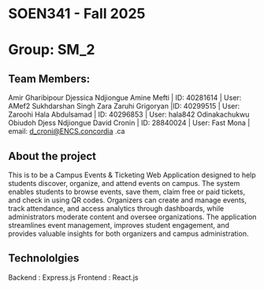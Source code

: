 # SOEN341 - Fall 2025
# Group: SM_2
## Team Members:
Amir Gharibipour
Djessica Ndjiongue
Amine Mefti | ID: 40281614 | User: AMef2
Sukhdarshan Singh
Zara Zaruhi Grigoryan |ID: 40299515 | User: Zaroohi
Hala Abdulsamad | ID: 40296853 | User: hala842
Odinakachukwu Obiudoh
Djess Ndjiongue
David Cronin | ID: 28840024 | User: Fast Mona | email: d_croni@ENCS.concordia .ca

## About the project
This is to be a Campus Events & Ticketing Web Application designed to help students discover, organize, and attend events on campus. The system enables students to browse events, save them, claim free or paid tickets, and check in using QR codes. Organizers can create and manage events, track attendance, and access analytics through dashboards, while administrators moderate content and oversee organizations. The application streamlines event management, improves student engagement, and provides valuable insights for both organizers and campus administration.


## Technololgies
Backend : Express.js
Frontend : React.js
